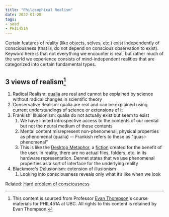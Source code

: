 ```yaml
---
title: "Philosophical Realism"
date: 2022-01-28
tags:
- seed
- PHIL451A
---
```


Certain features of reality (like objects, selves, etc.) exist independently of consciousness (that is, do not depend on conscious observation to exist). Keyword here is that not everything we encounter is real, but rather much of the world we experience consists of mind-independent realities that are categorized into certain fundamental types.

## 3 views of realism[^1]
1. Radical Realism: [qualia](thoughts/qualia.md) are real and cannot be explained by science without radical changes in scientific theory
3. Conservative Realism: qualia are real and can be explained using current understandings of science or extensions of it
4. Frankish' Illusionism: qualia do not actually exist but seem to exist
	1. We have limited introspective access to the contents of our mental but not the neural medium of those contents
	2. Mental content misrepresent non-phenomenal, physical properties as phenomenal (qualia) -- Frankish refers to these as "quasi-phenomenal"
	3. This is like the [Desktop Metaphor](thoughts/desktop%20metaphor.md), a [fiction](thoughts/fiction.md) created for the benefit of the user. In reality, there are no actual files, folders, etc. in its hardware representation. Dennet states that we use phenomenal properties as a sort of interface for the underlying reality
5. Blackmore's Delusionism: extension of illusionism
	1. Looking into consciousness reveals only what it’s like when we look

Related: [Hard problem of consciousness](thoughts/Hard%20problem%20of%20consciousness.md)

[^1]: This content is sourced from Professor [Evan Thompson](https://evanthompson.me/)'s course materials for PHIL451A at UBC. All rights to this content is retained by Evan Thompson.